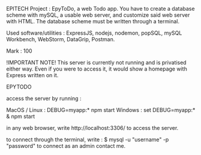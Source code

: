 EPITECH Project : EpyToDo, a web Todo app.
You have to create a database scheme with mySQL, a usable web server, and customize said web server with HTML.
The database scheme must be written through a terminal.

Used software/utilities : ExpressJS, nodejs, nodemon, popSQL, mySQL Workbench, WebStorm, DataGrip, Postman.



Mark : 100

!IMPORTANT NOTE!
This server is currently not running and is privatised either way. Even if you were to access it, it would show a homepage with Express written on it.

EPYTODO

access the server by running :

MacOS / Linux : DEBUG=myapp:* npm start
Windows : set DEBUG=myapp:* & npm start

in any web browser, write http://localhost:3306/ to access the server.

to connect through the terminal, write : $ mysql -u "username" -p "password"
to connect as an admin contact me.
